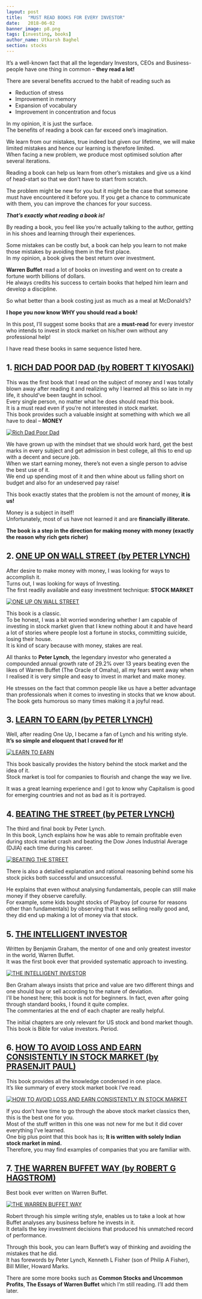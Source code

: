 ```yaml
---
layout: post
title:  "MUST READ BOOKS FOR EVERY INVESTOR"
date:   2018-06-02
banner_image: p8.png
tags: [investing, books]
author_name: Utkarsh Baghel
section: stocks
---
```


It’s a well-known fact that all the legendary Investors, CEOs and Business-people have one thing in common – **they read a lot!**

There are several benefits accrued to the habit of reading such as
- Reduction of stress
- Improvement in memory
- Expansion of vocabulary
- Improvement in concentration and focus

In my opinion, it is just the surface.<br/> 
The benefits of reading a book can far exceed one’s imagination.

We learn from our mistakes, true indeed but given our lifetime, we will make limited mistakes and hence our learning is therefore limited.<br/> 
When facing a new problem, we produce most optimised solution after several iterations.

Reading a book can help us learn from other’s mistakes and give us a kind of head-start so that we don’t have to start from scratch.
<!--more-->
The problem might be new for you but it might be the case that someone must have encountered it before you. If you get a chance to communicate with them, you can improve the chances for your success.

**_That’s exactly what reading a book is!_**

By reading a book, you feel like you’re actually talking to the author, getting in his shoes and learning through their experiences.

Some mistakes can be costly but, a book can help you learn to not make those mistakes by avoiding them in the first place.<br/>
In my opinion, a book gives the best return over investment.

**Warren Buffet** read a lot of books on investing and went on to create a fortune worth billions of dollars.<br/> 
He always credits his success to certain books that helped him learn and develop a discipline.

So what better than a book costing just as much as a meal at McDonald’s?

**I hope you now know WHY you should read a book!**

In this post, I’ll suggest some books that are a **must-read** for every investor who intends to invest in stock market on his/her own without any professional help!

I have read these books in same sequence listed here.

## 1. [RICH DAD POOR DAD (by ROBERT T KIYOSAKI)](https://amzn.to/2JdwKS0)
This was the first book that I read on the subject of money and I was totally blown away after reading it and realizing why I learned all this so late in my life, it should’ve been taught in school.<br/>
Every single person, no matter what he does should read this book.<br/> 
It is a must read even if you’re not interested in stock market.<br/> 
This book provides such a valuable insight at something with which we all have to deal – **MONEY**

<a href="/images/posts/p8_1.jpg" data-lightbox="Rich Dad Poor Dad" data-title="Rich Dad Poor Dad">
  <img src="/images/posts/p8_1.jpg" alt="Rich Dad Poor Dad" style="display: block; margin-left: auto; margin-right: auto;"/>
</a>

We have grown up with the mindset that we should work hard, get the best marks in every subject and get admission in best college, all this to end up with a decent and secure job.<br/>
When we start earning money, there’s not even a single person to advise the best use of it.<br/>
We end up spending most of it and then whine about us falling short on budget and also for an undeserved pay raise!

This book exactly states that the problem is not the amount of money, **it is us!**

Money is a subject in itself!<br/>
Unfortunately, most of us have not learned it and are **financially illiterate.**

**The book is a step in the direction for making money with money (exactly the reason why rich gets richer)**

## 2. [ONE UP ON WALL STREET (by PETER LYNCH)](https://amzn.to/2J5Lsyo)
After desire to make money with money, I was looking for ways to accomplish it.<br/>
Turns out, I was looking for ways of Investing.<br/>
The first readily available and easy investment technique: **STOCK MARKET**

<a href="/images/posts/p8_2.jpg" data-lightbox="ONE UP ON WALL STREET" data-title="ONE UP ON WALL STREET">
  <img src="/images/posts/p8_2.jpg" alt="ONE UP ON WALL STREET" style="display: block; margin-left: auto; margin-right: auto;"/>
</a>

This book is a classic.<br/> 
To be honest, I was a bit worried wondering whether I am capable of investing in stock market given that I knew nothing about it and have heard a lot of stories where people lost a fortune in stocks, committing suicide, losing their house.<br/>
It is kind of scary because with money, stakes are real.

All thanks to **Peter Lynch**, the legendary investor who generated a compounded annual growth rate of 29.2% over 13 years beating even the likes of Warren Buffet (The Oracle of Omaha), all my fears went away when I realised it is very simple and easy to invest in market and make money.

He stresses on the fact that common people like us have a better advantage than professionals when it comes to investing in stocks that we know about.<br/>
The book gets humorous so many times making it a joyful read.

## 3. [LEARN TO EARN (by PETER LYNCH)](https://amzn.to/2kLbwQG)
Well, after reading One Up, I became a fan of Lynch and his writing style.
**It’s so simple and eloquent that I craved for it!**

<a href="/images/posts/p8_3.jpg" data-lightbox="LEARN TO EARN" data-title="LEARN TO EARN">
  <img src="/images/posts/p8_3.jpg" alt="LEARN TO EARN" style="display: block; margin-left: auto; margin-right: auto;"/>
</a>

This book basically provides the history behind the stock market and the idea of it.<br/>
Stock market is tool for companies to flourish and change the way we live.

It was a great learning experience and I got to know why Capitalism is good for emerging countries and not as bad as it is portrayed.

## 4. [BEATING THE STREET (by PETER LYNCH)](https://amzn.to/2J8FUmz)
The third and final book by Peter Lynch.<br/>
In this book, Lynch explains how he was able to remain profitable even during stock market crash and beating the Dow Jones Industrial Average (DJIA) each time during his career.

<a href="/images/posts/p8_4.jpeg" data-lightbox="BEATING THE STREET" data-title="BEATING THE STREET">
  <img src="/images/posts/p8_4.jpeg" alt="BEATING THE STREET" style="display: block; margin-left: auto; margin-right: auto;"/>
</a>

There is also a detailed explanation and rational reasoning behind some his stock picks both successful and unsuccessful.

He explains that even without analysing fundamentals, people can still make money if they observe carefully.<br/>
For example, some kids bought stocks of Playboy (of course for reasons other than fundamentals) by observing that it was selling really good and, they did end up making a lot of money via that stock.

## 5. [THE INTELLIGENT INVESTOR](https://amzn.to/2kGP62Q)
Written by Benjamin Graham, the mentor of one and only greatest investor in the world, Warren Buffet.<br/>
It was the first book ever that provided systematic approach to investing.

<a href="/images/posts/p8_5.jpg" data-lightbox="THE INTELLIGENT INVESTOR" data-title="THE INTELLIGENT INVESTOR">
  <img src="/images/posts/p8_5.jpg" alt="THE INTELLIGENT INVESTOR" style="display: block; margin-left: auto; margin-right: auto;"/>
</a>

Ben Graham always insists that price and value are two different things and one should buy or sell according to the nature of deviation.<br/>
I’ll be honest here; this book is not for beginners. In fact, even after going through standard books, I found it quite complex.<br/>
The commentaries at the end of each chapter are really helpful.

The initial chapters are only relevant for US stock and bond market though.<br/>
This book is Bible for value investors. Period.

## 6. [HOW TO AVOID LOSS AND EARN CONSISTENTLY IN STOCK MARKET (by PRASENJIT PAUL)](https://amzn.to/2xzeyRp)
This book provides all the knowledge condensed in one place.<br/>
It’s like summary of every stock market book I’ve read.

<a href="/images/posts/p8_6.jpg" data-lightbox="HOW TO AVOID LOSS AND EARN CONSISTENTLY IN STOCK MARKET" data-title="HOW TO AVOID LOSS AND EARN CONSISTENTLY IN STOCK MARKET">
  <img src="/images/posts/p8_6.jpg" alt="HOW TO AVOID LOSS AND EARN CONSISTENTLY IN STOCK MARKET" style="display: block; margin-left: auto; margin-right: auto;"/>
</a>

If you don’t have time to go through the above stock market classics then, this is the best one for you.<br/>
Most of the stuff written in this one was not new for me but it did cover everything I’ve learned.<br/>
One big plus point that this book has is; **It is written with solely Indian stock market in mind.**<br/>
Therefore, you may find examples of companies that you are familiar with.

## 7. [THE WARREN BUFFET WAY (by ROBERT G HAGSTROM)](https://amzn.to/2J4hR8l)
Best book ever written on Warren Buffet.

<a href="/images/posts/p8_7.jpg" data-lightbox="THE WARREN BUFFET WAY" data-title="THE WARREN BUFFET WAY">
  <img src="/images/posts/p8_7.jpg" alt="THE WARREN BUFFET WAY" style="display: block; margin-left: auto; margin-right: auto;"/>
</a>

Robert through his simple writing style, enables us to take a look at how Buffet analyses any business before he invests in it.<br/>
It details the key investment decisions that produced his unmatched record of performance.

Through this book, you can learn Buffet’s way of thinking and avoiding the mistakes that he did.<br/>
It has forewords by Peter Lynch, Kenneth L Fisher (son of Philip A Fisher), Bill Miller, Howard Marks.

There are some more books such as **Common Stocks and Uncommon Profits**, **The Essays of Warren Buffet** which I’m still reading.
I’ll add them later.